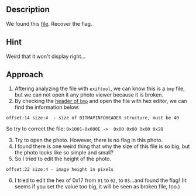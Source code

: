 ## Description
We found this [file](https://mercury.picoctf.net/static/09a86202e72dbdb5bf4d1b5d2c6a5b86/tunn3l_v1s10n). Recover the flag.
## Hint
Weird that it won't display right...
## Approach
1. Aftering analyzing the file with `exiftool`, we can know this is a `bmp` file, but we can not open it any photo viewer because it is broken.
2. By checking the [header of `bmp`](https://www.file-recovery.com/bmp-signature-format.htm) and open the file with hex editor, we can find the information below:
```
offset:14 size:4  - size of BITMAPINFOHEADER structure, must be 40
```
So try to correct the file:
`0x1001~0x000E ->  0x00 0x00 0x00 0x28`

3. Try to open the photo. However, there is no flag in this photo.
4. I found there is one weird thing that why the size of this file is so big, but the photo looks like so simple and small?
5. So I tried to edit the height of the photo.
```
offset:22 size:4 - image height in pixels
``` 
6. I tried to edit the hex of 0x17 from `01` to `02`, to `03`...and found the flag! (It seems if you set the value too big, it will be seen as broken file, too.)